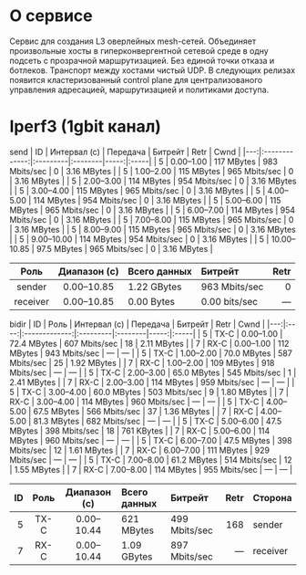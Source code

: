 # О сервисе
Сервис для создания  L3 оверлейных mesh-сетей. Объединяет произвольные хосты в гиперконвергентной сетевой среде в одну подсеть с прозрачной маршрутизацией. Без единой точки отказа и ботлеков. Транспорт между хостами чистый UDP.
В следующих релизах появится кластеризованный control plane для централизованого управления адресацией, маршрутизацией и политиками доступа.

# Iperf3  (1gbit канал)
send
| ID | Интервал (с) | Передача | Битрейт | Retr | Cwnd |
|---:|:-------------:|:---------|:--------|-----:|:-----|
| 5 | 0.00–1.00 | 117 MBytes | 983 Mbits/sec | 0 | 3.16 MBytes |
| 5 | 1.00–2.00 | 115 MBytes | 965 Mbits/sec | 0 | 3.16 MBytes |
| 5 | 2.00–3.00 | 114 MBytes | 954 Mbits/sec | 0 | 3.16 MBytes |
| 5 | 3.00–4.00 | 115 MBytes | 965 Mbits/sec | 0 | 3.16 MBytes |
| 5 | 4.00–5.00 | 114 MBytes | 954 Mbits/sec | 0 | 3.16 MBytes |
| 5 | 5.00–6.00 | 115 MBytes | 965 Mbits/sec | 0 | 3.16 MBytes |
| 5 | 6.00–7.00 | 114 MBytes | 954 Mbits/sec | 0 | 3.16 MBytes |
| 5 | 7.00–8.00 | 115 MBytes | 965 Mbits/sec | 0 | 3.16 MBytes |
| 5 | 8.00–9.00 | 115 MBytes | 965 Mbits/sec | 0 | 3.16 MBytes |
| 5 | 9.00–10.00 | 114 MBytes | 954 Mbits/sec | 0 | 3.16 MBytes |
| 5 | 10.00–10.85 | 97.5 MBytes | 965 Mbits/sec | 0 | 3.16 MBytes |

| Роль | Диапазон (с) | Всего данных | Битрейт | Retr |
|:----:|:------------:|:-------------|:--------|-----:|
| sender | 0.00–10.85 | 1.22 GBytes | 963 Mbits/sec | 0 |
| receiver | 0.00–10.85 | 0.00 Bytes | 0.00 bits/sec | — |


bidir
| ID | Роль | Интервал (с) | Передача | Битрейт | Retr | Cwnd |
|---:|:----:|:-------------:|:---------|:--------|-----:|:-----|
| 5 | TX-C | 0.00–1.00 | 72.4 MBytes | 607 Mbits/sec | 18 | 2.11 MBytes |
| 7 | RX-C | 0.00–1.00 | 112 MBytes | 943 Mbits/sec | — | — |
| 5 | TX-C | 1.00–2.00 | 70.0 MBytes | 587 Mbits/sec | 25 | 1.92 MBytes |
| 7 | RX-C | 1.00–2.00 | 109 MBytes | 918 Mbits/sec | — | — |
| 5 | TX-C | 2.00–3.00 | 65.0 MBytes | 545 Mbits/sec | 1 | 2.41 MBytes |
| 7 | RX-C | 2.00–3.00 | 114 MBytes | 959 Mbits/sec | — | — |
| 5 | TX-C | 3.00–4.00 | 60.0 MBytes | 503 Mbits/sec | 9 | 1.80 MBytes |
| 7 | RX-C | 3.00–4.00 | 114 MBytes | 960 Mbits/sec | — | — |
| 5 | TX-C | 4.00–5.00 | 67.5 MBytes | 566 Mbits/sec | 37 | 1.36 MBytes |
| 7 | RX-C | 4.00–5.00 | 81.3 MBytes | 682 Mbits/sec | — | — |
| 5 | TX-C | 5.00–6.00 | 47.5 MBytes | 398 Mbits/sec | 18 | 761 KBytes |
| 7 | RX-C | 5.00–6.00 | 114 MBytes | 960 Mbits/sec | — | — |
| 5 | TX-C | 6.00–7.00 | 47.5 MBytes | 398 Mbits/sec | 12 | 1.61 MBytes |
| 7 | RX-C | 6.00–7.00 | 111 MBytes | 929 Mbits/sec | — | — |
| 5 | TX-C | 7.00–8.00 | 61.2 MBytes | 514 Mbits/sec | 12 | 1.55 MBytes |
| 7 | RX-C | 7.00–8.00 | 114 MBytes | 955 Mbits/sec | — | — |

| ID | Роль | Диапазон (с) | Всего данных | Битрейт | Retr | Сторона |
|---:|:----:|:------------:|:-------------|:--------|-----:|:--------|
| 5 | TX-C | 0.00–10.44 | 621 MBytes | 499 Mbits/sec | 168 | sender |
| 7 | RX-C | 0.00–10.44 | 1.09 GBytes | 897 Mbits/sec | — | receiver |



